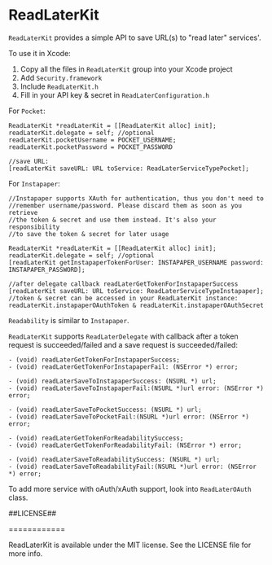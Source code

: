 ReadLaterKit
============

`ReadLaterKit` provides a simple API to save URL(s) to "read later" services'.

To use it in Xcode:

1. Copy all the files in `ReadLaterKit` group into your Xcode project
2. Add `Security.framework`
3. Include `ReadLaterKit.h`
4. Fill in your API key & secret in `ReadLaterConfiguration.h`

For `Pocket`:

	ReadLaterKit *readLaterKit = [[ReadLaterKit alloc] init];
	readLaterKit.delegate = self; //optional
	readLaterKit.pocketUsername = POCKET_USERNAME;
	readLaterKit.pocketPassword = POCKET_PASSWORD
	
	//save URL:
	[readLaterKit saveURL: URL toService: ReadLaterServiceTypePocket];
	
For `Instapaper`:
	
	//Instapaper supports XAuth for authentication, thus you don't need to
	//remember username/password. Please discard them as soon as you retrieve
	//the token & secret and use them instead. It's also your responsibility 
	//to save the token & secret for later usage
	
	ReadLaterKit *readLaterKit = [[ReadLaterKit alloc] init];
	readLaterKit.delegate = self; //optional
	[readLaterKit getInstapaperTokenForUser: INSTAPAPER_USERNAME password: INSTAPAPER_PASSWORD];
	
	//after delegate callback readLaterGetTokenForInstapaperSuccess
	[readLaterKit saveURL: URL toService: ReadLaterServiceTypeInstapaper];
	//token & secret can be accessed in your ReadLaterKit instance: readLaterKit.instapaperOAuthToken & readLaterKit.instapaperOAuthSecret
	
`Readability` is similar to `Instapaper`. 

`ReadLaterKit` supports `ReadLaterDelegate` with callback after a token 
request is succeeded/failed and a save request is succeeded/failed:

	- (void) readLaterGetTokenForInstapaperSuccess;
	- (void) readLaterGetTokenForInstapaperFail: (NSError *) error;

	- (void) readLaterSaveToInstapaperSuccess: (NSURL *) url;
	- (void) readLaterSaveToInstapaperFail:(NSURL *)url error: (NSError *) error;

	- (void) readLaterSaveToPocketSuccess: (NSURL *) url;
	- (void) readLaterSaveToPocketFail:(NSURL *)url error: (NSError *) error;

	- (void) readLaterGetTokenForReadabilitySuccess;
	- (void) readLaterGetTokenForReadabilityFail: (NSError *) error;

	- (void) readLaterSaveToReadabilitySuccess: (NSURL *) url;
	- (void) readLaterSaveToReadabilityFail:(NSURL *)url error: (NSError *) error;
	
To add more service with oAuth/xAuth support, look into `ReadLaterOAuth` class.

##LICENSE##

============

ReadLaterKit is available under the MIT license. See the LICENSE file for more 
info.